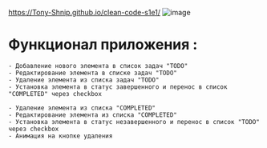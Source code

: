 https://Tony-Shnip.github.io/clean-code-s1e1/
![image](https://user-images.githubusercontent.com/8201843/111080709-d1289200-8510-11eb-861c-c39de6d99691.png)

# Функционал приложения :

    - Добавление нового элемента в список задач "TODO"
    - Редактирование элемента в списке задач "TODO"
    - Удаление элемента из списка задач "TODO"
    - Установка элемента в статус завершенного и перенос в список "COMPLETED" через checkbox

    - Удаление элемента из списка "COMPLETED"
    - Редактирование элемента из списка "COMPLETED"
    - Установка элемента в статус незавершенного и перенос в список "TODO" через checkbox
    - Анимация на кнопке удаления
